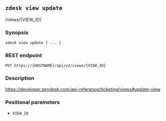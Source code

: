 ## `zdesk view update`

/views/{VIEW_ID}

### Synopsis

    zdesk view update [ ... ]

### REST endpoint

    PUT https://{HOSTNAME}/api/v2/views/{VIEW_ID}

### Description

https://developer.zendesk.com/api-reference/ticketing/views#update-view

### Positional parameters

* `VIEW_ID`

